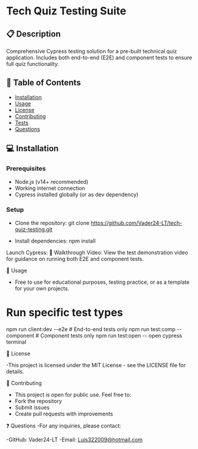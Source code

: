 # Tech Quiz Testing Suite

## 📋 Description
Comprehensive Cypress testing solution for a pre-built technical quiz application. Includes both end-to-end (E2E) and component tests to ensure full quiz functionality.

## 📖 Table of Contents
- [Installation](#-installation)
- [Usage](#-usage)
- [License](#-license)
- [Contributing](#-contributing)
- [Tests](#-tests)
- [Questions](#-questions)

## 💻 Installation

### Prerequisites
- Node.js (v14+ recommended)
- Working internet connection
- Cypress installed globally (or as dev dependency)

### Setup
- Clone the repository:
git clone https://github.com/Vader24-LT/tech-quiz-testing.git

- Install dependencies:
npm install

Launch Cypress:
🎥 Walkthrough Video: View the test demonstration video for guidance on running both E2E and component tests.


🚀 Usage
- Free to use for educational purposes, testing practice, or as a template for your own projects.

# Run specific test types
npm run client:dev --e2e       # End-to-end tests only
npm run test:comp -- component # Component tests only
npm run test:open -- open cypress terminal

📜 License

-This project is licensed under the MIT License - see the LICENSE file for details.

🤝 Contributing

- This project is open for public use. Feel free to:
- Fork the repository
- Submit issues
- Create pull requests with improvements
  
❓ Questions
-For any inquiries, please contact:

-GitHub: Vader24-LT
-Email: Luis322009@hotmail.com
